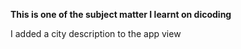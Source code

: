 **This is one of the subject matter I learnt on dicoding**

I added a city description to the app view

